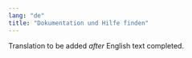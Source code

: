 ```yaml
---
lang: "de"
title: "Dokumentation und Hilfe finden"
---
```

Translation to be added _after_ English text completed.
